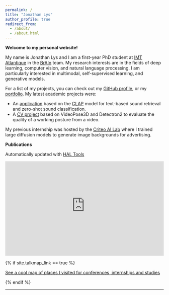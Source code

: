 ```yaml
---
permalink: /
title: "Jonathan Lys"
author_profile: true
redirect_from: 
  - /about/
  - /about.html
---
```


**Welcome to my personal website!**

My name is Jonathan Lys and I am a first-year PhD student at [IMT Atlantique](https://www.imt-atlantique.fr/en) in the [BrAIn](http://recherche.imt-atlantique.fr/brain/) team. 
My research interests are in the fields of deep learning, computer vision, and natural language processing. I am particularly interested in multimodal, self-supervised learning, and generative models.

For a list of my projects, you can check out my [GitHub profile](https://github.com/jonathanlys01), or my [portfolio](https://jonathanlys01.github.io/portfolio/). My latest academic projects were:

- An [application](https://github.com/jonathanlys01/DL_2023_CLAP) based on the [CLAP](https://arxiv.org/abs/2211.06687) model for text-based sound retrieval and zero-shot sound classification.
- A [CV project](https://github.com/joanvelja/WrongPose-42028) based on VideoPose3D and Detectron2 to evaluate the quality of a working posture from a video.

My previous internship was hosted by the [Criteo AI Lab](https://ailab.criteo.com) where I trained large diffusion models to generate image backgrounds for advertising.


**Publications**

Automatically updated with [HAL Tools](https://haltools.archives-ouvertes.fr/)

<iframe src="https://haltools.archives-ouvertes.fr/Public/afficheRequetePubli.php?idHal=1399960&CB_auteur=oui&CB_titre=oui&CB_article=oui&CB_DOI=oui&CB_vignette=oui&langue=all&tri_exp=date_publi&tri_exp2=titre&tri_exp3=typdoc&ordre_aff=TA&Fen=Aff&css=../css/styles_publicationsHAL.css" width="100%" height="300" frameborder="0"></iframe>


{% if site.talkmap_link == true %}

<p style="text-decoration:underline;"><a href="/visitmap.html">See a cool map of places I visited for conferences, internships and studies</a></p>

{% endif %}


---
